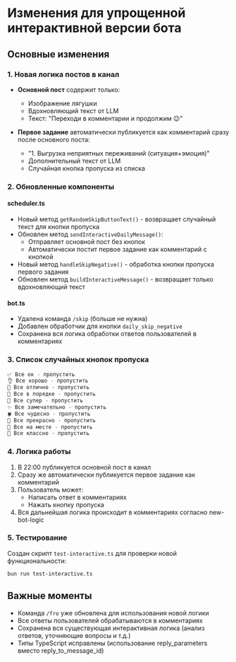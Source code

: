 # Изменения для упрощенной интерактивной версии бота

## Основные изменения

### 1. Новая логика постов в канал

- **Основной пост** содержит только:
  - Изображение лягушки
  - Вдохновляющий текст от LLM
  - Текст: "Переходи в комментарии и продолжим 😉"

- **Первое задание** автоматически публикуется как комментарий сразу после основного поста:
  - "1. Выгрузка неприятных переживаний (ситуация+эмоция)"
  - Дополнительный текст от LLM
  - Случайная кнопка пропуска из списка

### 2. Обновленные компоненты

#### scheduler.ts
- Новый метод `getRandomSkipButtonText()` - возвращает случайный текст для кнопки пропуска
- Обновлен метод `sendInteractiveDailyMessage()`:
  - Отправляет основной пост без кнопок
  - Автоматически постит первое задание как комментарий с кнопкой
- Новый метод `handleSkipNegative()` - обработка кнопки пропуска первого задания
- Обновлен метод `buildInteractiveMessage()` - возвращает только вдохновляющий текст

#### bot.ts
- Удалена команда `/skip` (больше не нужна)
- Добавлен обработчик для кнопки `daily_skip_negative`
- Сохранена вся логика обработки ответов пользователей в комментариях

### 3. Список случайных кнопок пропуска

```javascript
✅ Все ок - пропустить
👌 Все хорошо - пропустить
🌟 Все отлично - пропустить
💚 Все в порядке - пропустить
🌈 Все супер - пропустить
✨ Все замечательно - пропустить
🍀 Все чудесно - пропустить
🌺 Все прекрасно - пропустить
🎯 Все на месте - пропустить
🌸 Все классно - пропустить
```

### 4. Логика работы

1. В 22:00 публикуется основной пост в канал
2. Сразу же автоматически публикуется первое задание как комментарий
3. Пользователь может:
   - Написать ответ в комментариях
   - Нажать кнопку пропуска
4. Вся дальнейшая логика происходит в комментариях согласно new-bot-logic

### 5. Тестирование

Создан скрипт `test-interactive.ts` для проверки новой функциональности:
```bash
bun run test-interactive.ts
```

## Важные моменты

- Команда `/fro` уже обновлена для использования новой логики
- Все ответы пользователей обрабатываются в комментариях
- Сохранена вся существующая интерактивная логика (анализ ответов, уточняющие вопросы и т.д.)
- Типы TypeScript исправлены (использование reply_parameters вместо reply_to_message_id)